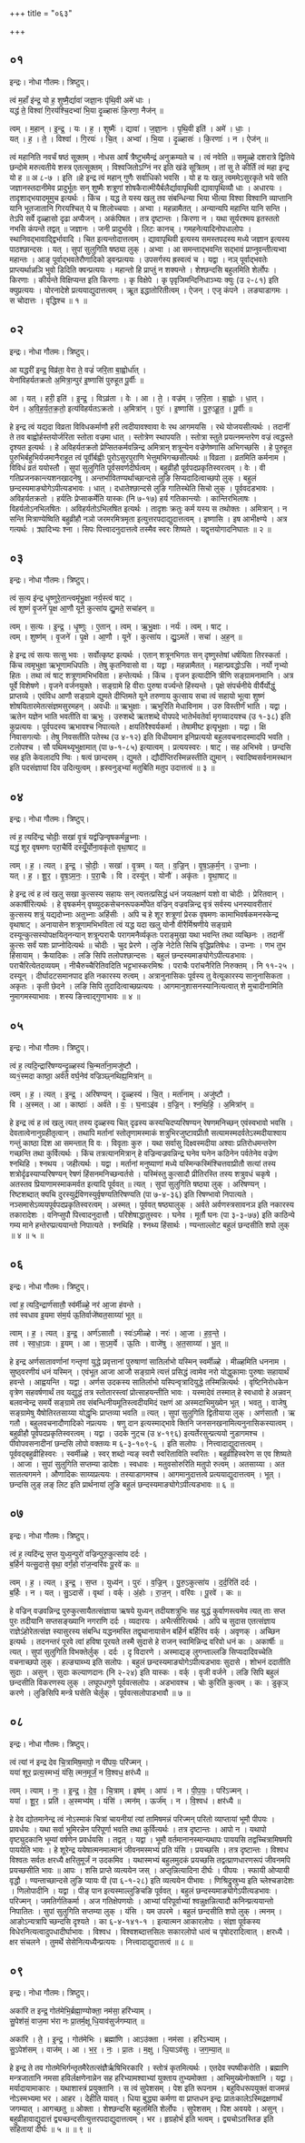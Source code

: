 +++
title = "०६३"

+++


## ०१
इन्द्रः। नोधा गौतमः। त्रिष्टुप्।

त्वं म॒हाँ इ॑न्द्र॒ यो ह॒ शुष्मै॒र्द्यावा॑ जज्ञा॒नः पृ॑थि॒वी अमे॑ धाः ।  
यद्ध॑ ते॒ विश्वा॑ गि॒रय॑श्चि॒दभ्वा॑ भि॒या दृ॒ळ्हासः॑ कि॒रणा॒ नैज॑न् ॥

त्वम् । म॒हान् । इ॒न्द्र॒ । यः । ह॒ । शुष्मैः॑ । द्यावा॑ । ज॒ज्ञा॒नः । पृ॒थि॒वी इति॑ । अमे॑ । धाः॒ ।  
यत् । ह॒ । ते॒ । विश्वा॑ । गि॒रयः॑ । चि॒त् । अभ्वा॑ । भि॒या । दृ॒ळ्हासः॑ । कि॒रणाः॑ । न । ऐज॑न् ॥

त्वं महानिति नवर्चं षष्ठं सूक्तम् । नोधस आर्षं त्रैष्टुभमैन्द्रं अनुक्रम्यते च । त्वं नवेति ॥ समूळ्हे दशरात्रे द्वितिये छन्दोमे मरुत्वतीये शस्त्र एतत्सूक्तम् । विश्वजितोऽग्निं नर इति खंडे सूत्रितम् । तां सु ते कीर्तिं त्वं महा इन्द्र यो ह ॥ अ ८-७ । इति ॥हे इन्द्र त्वं महान् गुणैः सर्वाधिको भवसि । यो ह यः खलु त्वममेऽसुरकृते भये सति जज्ञानस्तदानीमेव प्रादुर्भूतः सन् शुष्मैः शत्रूणां शोषकैरात्मीयैर्बलैर्द्यावापृथिवी द्यावापृथिव्यौ धाः । अधारयः । तादृशाद्भयादमूमुच इत्यर्थः । किंच । यद्ध ते यस्य खलु तव संबन्धिन्या भिया भीत्या विश्वा विश्वानि व्याप्तानि यानि भूतजातानि गिरयश्चित् ये च शिलोच्चयाः । अभ्वा । महन्नामैतत् । अन्यान्यपि महान्ति यानि सन्ति । तेऽपि सर्वे दृळ्हासो दृढा अप्यैजन् । अकंपिषत । तत्र दृष्टान्तः । किरणा न । यथा सूर्यरश्मय इतस्ततो नभसि कंपन्ते तद्वत् ॥ जज्ञानः । जनी प्रादुर्भावे । लिटः कानच् । गमहनेत्यादिनोपधालोपः । स्थानिवद्भावाद्द्विर्भावादि । चित इत्यन्तोदात्तत्वम् । द्यावापृथिवी इत्यस्य समस्तपदस्य मध्ये जज्ञान इत्यस्य पाठश्छान्दसः । यत् । सुपां सुलुगिति षष्ठ्या लुक् । अभ्वा । आ समन्ताद्भवन्ति सद्भावं प्राप्नुवन्तीत्यभ्वा महान्तः । आङ् पूर्वाद्भवतेरौणादिको ड्वन्प्रत्ययः । उपसर्गस्य ह्रस्वत्वं च । यद्वा । नञ् पूर्वाद्भवतेः प्राप्त्यर्थान्नञि भुवो डिदिति क्वन्प्रत्ययः । महान्तो हि प्राप्तुं न शक्यन्ते । शेश्छन्दसि बहुलमिति शेर्लोपः । किरणाः । कीर्यन्ते विक्षिप्यन्त इति किरणाः । कृ विक्षेपे । कृ पृवृजिमन्दिनिधाञ्भ्यः क्युः (उ २-८१) इति क्युप्रत्ययः । योरनादेशे प्रत्ययाद्युदात्तत्वम् । ऋूत इद्धातोरितीत्वम् । ऐजन् । एजृ कंपने । लङ्याडागमः । स चोदात्तः । वृद्धिश्च ॥ १ ॥

## ०२
इन्द्रः। नोधा गौतमः। त्रिष्टुप्।

आ यद्धरी॑ इन्द्र॒ विव्र॑ता॒ वेरा ते॒ वज्रं॑ जरि॒ता बा॒ह्वोर्धा॑त् ।  
येना॑विहर्यतक्रतो अ॒मित्रा॒न्पुर॑ इ॒ष्णासि॑ पुरुहूत पू॒र्वीः ॥

आ । यत् । हरी॒ इति॑ । इ॒न्द्र॒ । विऽव्र॑ता । वेः । आ । ते॒ । वज्र॑म् । ज॒रि॒ता । बा॒ह्वोः । धा॒त् ।  
येन॑ । अ॒वि॒ह॒र्य॒त॒क्र॒तो॒ इत्य॑विहर्यतऽक्रतो । अ॒मित्रा॑न् । पुरः॑ । इ॒ष्णासि॑ । पु॒रु॒ऽहू॒त॒ । पू॒र्वीः ॥

हे इन्द्र त्वं यद्यदा विव्रता विविधकर्माणौ हरी त्वदीयावश्वावा वेः रथ आगमयसि । रथे योजयसीत्यर्थः । तदानीं ते तव बाह्वोर्हस्तयोर्जरिता स्तोता वज्रमा धात् । स्तोत्रेण स्थापयति । स्तोत्रा स्तुते प्रयत्नमन्तरेण वज्रं त्वद्धस्ते दृश्यत इत्यर्थः । हे अविहर्यतक्रतो प्रेप्सितकर्मवन्निन्द्र अमित्रान् शत्रून्येन वज्रेणेष्णासि अभिगच्छसि । हे पुरुहूत पुरुभिर्बहुभिर्यजमानैराहूत त्वं पूर्वीर्बह्वीः पुरोऽसुरपुराणि भेत्तुमभिगच्छसीत्यर्थः ॥ विव्रता । व्रतमिति कर्मनाम । विविधं व्रतं ययोस्तौ । सुपां सुलुगिति पूर्वसवर्णदीर्घत्वम् । बहुव्रीहौ पूर्वपदप्रकृतिस्वरत्वम् । वेः । वी गतिप्रजनकान्त्यशनखादनेषु । अन्तर्भावितण्यर्थाच्छान्दसे लुङि सिप्यदादित्वाच्छपो लुक् । बहुलं छन्दस्यमाङ्योगेऽपीत्यडभावः । धात् । दधातेश्छान्दसे लुङि गातिस्थेति सिचो लुक् । पूर्ववदडभावः । अविहर्यतक्रतो । हर्यतिः प्रेप्साकर्मेति यास्कः (नि ७-१७) हर्य गतिकान्त्योः । कान्तिरभिलाषः । विहर्यतोऽनभिलषितः । अविहर्यतोऽभिलषित इत्यर्थः । तादृशः क्रतुः कर्म यस्य स तथोक्तः । अमित्रान् । न सन्ति मित्राण्येष्विति बहुव्रीहौ नञो जरमरमित्रमृता इत्युत्तरपदाद्युदात्तत्वम् । इष्णासि । इष आभीक्ष्ण्ये । अत्र गत्यर्थः । क्र्यादिभ्यः श्ना । सिपः पित्त्वादनुदात्तत्वे तस्मैव स्वरः शिष्यते । यद्वृत्तयोगादनिघातः ॥ २ ॥

## ०३
इन्द्रः। नोधा गौतमः। त्रिष्टुप्।

त्वं स॒त्य इ॑न्द्र धृ॒ष्णुरे॒तान्त्वमृ॑भु॒क्षा नर्य॒स्त्वं षाट् ।  
त्वं शुष्णं॑ वृ॒जने॑ पृ॒क्ष आ॒णौ यूने॒ कुत्सा॑य द्यु॒मते॒ सचा॑हन् ॥

त्वम् । स॒त्यः । इ॒न्द्र॒ । धृ॒ष्णुः । ए॒तान् । त्वम् । ऋ॒भु॒क्षाः । नर्यः॑ । त्वम् । षाट् ।  
त्वम् । शुष्ण॑म् । वृ॒जने॑ । पृ॒क्षे । आ॒णौ । यूने॑ । कुत्सा॑य । द्यु॒ऽमते॑ । सचा॑ । अ॒ह॒न् ॥

हे इन्द्र त्वं सत्यः सत्सु भवः । सर्वोत्कृष्ट इत्यर्थः । एतान् शत्रूनभिगतः सन् दृष्णुस्तेषां धर्षयिता तिरस्कर्ता । किंच त्वमृभुक्षा ऋभूणामधिपतिः । तेषु कृतनिवासो वा । यद्वा । महन्नामैतत् । महान्प्रवद्धोऽसि । नर्यो नृभ्यो हितः । तथा त्वं षाट् शत्रूणामभिभविता । हन्तेत्यर्थः । किंच । वृजन इत्यादीनि त्रीणि सङ्ग्रामनामानि । अत्र पूर्वे विशेषणे । वृजने वर्जनयुक्ते । सङ्ग्रामे हि वीराः पुरुषा वर्ज्यन्ते हिंस्यन्ते । पृक्षे संपर्चनीये वीर्यैर्योद्धुं प्राप्तव्ये । एवंविध आणौ सङ्ग्रामे द्युमते दीप्तिमते यूने तरुणाय कुत्साय सचा त्वं सहायो भूत्वा शुष्णं शोषयितारमेतत्संज्ञमसुरमहन् । अवधीः ॥ ऋभुक्षाः । ऋभुरिति मेधाविनाम । उरु विस्तीर्णं भाति । यद्वा । ऋतेन यज्ञेन भाति भवतीति वा ऋभुः । उरुशब्दे ऋतशब्दे वोपपदे भातेर्भवतेर्वा मृगय्वादयश्च (उ १-३८) इति कुप्रत्ययः । पूर्वपदस्य ऋभावश्च निपात्यते । क्षयतिरैश्वर्यकर्मा । तेषामीष्ट इत्यृभुक्षाः । यद्वा । क्षि निवासगत्योः । तेषु निवसतीति पतेस्थ (उ ४-१२) इति विधीयमान इनिप्रत्ययो बहुलवचनादस्मादपि भवति । टलोपश्च । सौ पथिमथ्यृभुक्षामात् (पा ७-१-८५) इत्यात्वम् । प्रत्ययस्वरः । षाट् । सह अभिभवे । छन्दसि सह इति केवलादपि ण्विः । षत्वं छान्दसम् । द्युमते । द्यौर्दीप्तिरस्मिन्नस्तीति द्युमान् । स्वादिष्वसर्वनामस्थान इति पदसंज्ञायां दिव उदित्युत्वम् । ह्रस्वनुड्भ्यां मतुबिति मतुप उदात्तत्वं ॥ ३ ॥

## ०४
इन्द्रः। नोधा गौतमः। त्रिष्टुप्।

त्वं ह॒ त्यदि॑न्द्र चोदीः॒ सखा॑ वृ॒त्रं यद्व॑ज्रिन्वृषकर्मन्नु॒भ्नाः ।  
यद्ध॑ शूर वृषमणः परा॒चैर्वि दस्यूँ॒र्योना॒वकृ॑तो वृथा॒षाट् ॥

त्वम् । ह॒ । त्यत् । इ॒न्द्र॒ । चो॒दीः॒ । सखा॑ । वृ॒त्रम् । यत् । व॒ज्रि॒न् । वृ॒ष॒ऽक॒र्म॒न् । उ॒भ्नाः ।  
यत् । ह॒ । शू॒र॒ । वृ॒ष॒ऽम॒नः॒ । प॒रा॒चैः । वि । दस्यू॑न् । योनौ॑ । अकृ॑तः । वृ॒था॒षाट् ॥

हे इन्द्र त्वं ह त्वं खलु सखा कुत्सस्य सहायः सन् त्यत्तत्प्रसिद्धं धनं जयलक्षणं यशो वा चोदीः । प्रेरितवान् । अकार्षीरित्यर्थः । हे वृषकर्मन् वृष्व्युदकसेचनरूपकर्मोपेत वज्रिन् वज्रवन्निन्द्र वृत्रं सर्वस्य धनस्यावरीतारं कुत्सस्य शत्रुं यद्यदोभ्नाः अतुभ्नाः अहिंसीः । अपि च हे शूर शत्रूणां प्रेरक वृषमणः कामाभिवर्षकमनस्केन्द्र वृथाषाट् । अनायासेन शत्रूणामभिभविता त्वं यद्ध यदा खलु योनौ वीरैर्मिश्रणीये सङ्ग्रामे दस्यून्कुत्सस्योपक्षयितृनन्यान् शत्रून्पराचैः परागमनैर्व्यकृतः पराङ्मुखा यथा भवन्ति तथा व्यच्छिनः । तदानीं कुत्सः सर्वं यशः प्राप्नोदित्यर्थः ॥ चोदीः । चुद प्रेरणे । लुङि नेटेति सिचि वृद्धिप्रतिषेधः । उभ्नाः । णभ तुभ हिंसायाम् । क्रैयादिकः । लङि सिपि तलोपश्छान्दसः । बहुलं छन्दस्यमाङ्योगेऽपीत्यडभावः । पराचैरित्येतदव्ययम् । नीचैरुच्चैरितिवदिति भट्टभास्करमिश्रः । पराचैः परांचनैरिति निरुक्तम् । नि ११-२५ । दस्यून् । दीर्घादटसमानपाद इति नकारस्य रुत्वम् । अत्रानुनासिकः पूर्वस्य तु वेत्यूकारस्य सानुनासिकता । अकृतः । कृती छेदने । लङि सिपि तुदादित्वाच्छप्रत्ययः । आगमानुशासनस्यानित्यत्वात् शे मुचादीनामिति नुमागमस्याभावः । शस्य ङित्त्वाद्गुणाभावः ॥ ४ ॥

## ०५
इन्द्रः। नोधा गौतमः। त्रिष्टुप्।

त्वं ह॒ त्यदि॒न्द्रारि॑षण्यन्दृ॒ळ्हस्य॑ चि॒न्मर्ता॑ना॒मजु॑ष्टौ ।  
व्य१॒॑स्मदा काष्ठा॒ अर्व॑ते वर्घ॒नेव॑ वज्रिञ्छ्नथिह्य॒मित्रा॑न् ॥

त्वम् । ह॒ । त्यत् । इ॒न्द्र॒ । अरि॑षण्यन् । दृ॒ळ्हस्य॑ । चि॒त् । मर्ता॑नाम् । अजु॑ष्टौ ।  
वि । अ॒स्मत् । आ । काष्ठाः॑ । अर्व॑ते । वः॒ । घ॒नाऽइ॑व । व॒ज्रि॒न् । श्न॒थि॒हि॒ । अ॒मित्रा॑न् ॥

हे इन्द्र त्वं ह त्वं खलु त्यत् तस्य दृळ्हस्य चित् दृढस्य कस्यचिदप्यरिषण्यन् रेषणमनिच्छन् एवंस्वभावो भवसि । देवतात्वेनानुग्रहीतृत्वान् । तथापि मर्तानां स्तोतृणामस्माकं शत्रुभिरजुष्टावप्रीतौ सत्यामस्मदर्वतेऽस्मदीयाश्वाय गन्तुं काष्ठा दिश आ समन्तात् वि वः । विवृताः कुरु । यथा सर्वासु दिक्ष्वस्मदीया अश्वाः प्रतिरोधमन्तरेण गच्छन्ति तथा कुर्वित्यर्थः । किंच तत्रत्यानमित्रान् हे वज्रिन्वज्रवन्निन्द्र घनेव घनेन कठिनेन पर्वतेनेव वज्रेण श्नथिहि । श्नथय । जहीत्यर्थः । यद्वा । मर्तानां मनुष्याणां मध्ये यस्मिन्कस्मिंश्चित्तवाप्रीतौ सत्यां तस्य शत्रोर्दृढस्याप्यरिषण्यन् रेषणं हिंसनमनिच्छन्वर्तसे । यस्मिंस्तु कुत्सादौ प्रीतिरस्ति तस्य शत्रुवधं चकृषे । अतस्तव प्रियाणामस्माकमर्वत इत्यादि पूर्ववत् ॥ त्यत् । सुपां सुलुगिति षष्ठ्या लुक् । अरिषण्यन् । रिष्टशब्दात् क्यचि दुरस्युर्द्रविणस्युर्वृषण्यतिरिषण्यति (पा ७-४-३६) इति रिषण्भावो निपात्यते । नञ्समासेऽव्ययपूर्वपदप्रकृतिस्वरत्वम् । अस्मत् । पूर्ववत् षष्ठ्यालुक् । अर्वते अर्वणस्त्रसावनञ इति नकारस्य तकारादेशः । वनिप्सुपौ पित्त्वादनुदात्तौ । परिशेषाद्धातुस्वरः । घनेव । मूर्तौ घनः (पा ३-३-७७) इति काठिन्ये गम्य माने हन्तेरप्प्रत्ययान्तो निपात्यते । श्नथिहि । श्नथ्य हिंसार्थः । ण्यन्ताल्लोट बहुलं छन्दसीति शपो लुक् ॥ ४ ॥ ५ ॥

## ०६
इन्द्रः। नोधा गौतमः। त्रिष्टुप्।

त्वां ह॒ त्यदि॒न्द्रार्ण॑सातौ॒ स्व॑र्मीळ्हे॒ नर॑ आ॒जा ह॑वन्ते ।  
तव॑ स्वधाव इ॒यमा स॑म॒र्य ऊ॒तिर्वाजे॑ष्वत॒साय्या॑ भूत् ॥

त्वाम् । ह॒ । त्यत् । इ॒न्द्र॒ । अर्ण॑ऽसातौ । स्वः॑ऽमीळ्हे । नरः॑ । आ॒जा । ह॒व॒न्ते॒ ।  
तव॑ । स्व॒धा॒ऽवः । इ॒यम् । आ । स॒ऽम॒र्ये । ऊ॒तिः । वाजे॑षु । अ॒त॒साय्या॑ । भू॒त् ॥

हे इन्द्र अर्णसातावर्णानां गन्तृणां युद्धे प्रवृत्तानां पुरुषाणां सातिर्लाभो यस्मिन् स्वर्मीळ्हे । मीळ्हमिति धननाम । सुष्ठ्वरणीयं धनं यस्मिन् । एवंभूत आजा आजौ सङ्ग्रामे त्यत्तं प्रसिद्धं त्वामेव नरो योद्धुकामाः पुरुषाः सहायार्थं हवन्ते । आह्वयन्ति । यद्वा । अर्णस उदकस्य सातिर्लाभो यस्पिन्वृत्रादियुद्धे तस्मिन्नित्यर्थः । वृष्टिनिरोधकेन वृत्रेण सहवर्षणार्थं तव यद्युद्धं तत्र स्तोतारस्त्वां प्रोत्साहयन्तीति भावः । यस्मादेवं तस्मात् हे स्वधावो हे अन्नवन् बलवन्वेन्द्र समर्ये सङ्ग्रामे तव संबन्धिनीयमूतिस्त्वदीयमिदं रक्षणं आ अस्मदाभिमुख्येन भूत् । भवतु । वाजेषु सङ्ग्रामेषु यैषोतिरतसाय्या योद्धृभिः प्राप्तव्या भवति ॥ त्यत् । सुपां सुलुगिति द्वितीयाया लुक् । अर्णसातौ । ऋ गतौ । बहुलवचनादौणादिको नप्रत्ययः । षणु दान इत्यस्माद्भावे क्तिनि जनसनखनामित्यनुनासिकस्यात्वम् । बहुव्रीहौ पूर्वपदप्रकृतिस्वरत्वम् । यद्वा । उदके नुट्च (उ ४-१९६) इत्यर्तेरसुन्प्रत्ययो नुडागमश्च । पीवोपवसनादीनां छन्दसि लोपो वक्तव्यः म ६-३-१०९-६ । इति सलोपः । नित्त्वादाद्युदात्तत्वम् । पूर्ववद्बहुव्रीहिस्वरः । स्वर्मीळ्हे । स्वर् शब्दो न्यङ् स्वरौ स्वरिताविति स्वरितः । बहुव्रीहिस्वरेण स एव शिष्यते । आजा । सुपां सुलुगिति सप्तम्या डादेशः । स्वधावः । मतुवसोरुरिति मतुपो रुत्वम् । अतसाय्या । अत सातत्यगमने । औणादिकः साय्यप्रत्ययः । तस्याडागमश्च । आगमानुदात्तत्वे प्रत्ययाद्युदात्तत्वम् । भूत् । छन्दसि लुङ् लङ् लिट इति प्रार्थनायां लुङि बहुलं छन्दस्यमाङ्योगेऽपीत्यडभावः ॥ ६ ॥

## ०७
इन्द्रः। नोधा गौतमः। त्रिष्टुप्।

त्वं ह॒ त्यदि॑न्द्र स॒प्त युध्य॒न्पुरो॑ वज्रिन्पुरु॒कुत्सा॑य दर्दः ।  
ब॒र्हिर्न यत्सु॒दासे॒ वृथा॒ वर्गं॒हो रा॑ज॒न्वरि॑वः पू॒रवे॑ कः ॥

त्वम् । ह॒ । त्यत् । इ॒न्द्र॒ । स॒प्त । युध्य॑न् । पुरः॑ । व॒ज्रि॒न् । पु॒रु॒ऽकुत्सा॑य । द॒र्द॒रिति॑ दर्दः ।  
ब॒र्हिः । न । यत् । सु॒ऽदासे॑ । वृथा॑ । वर्क् । अं॒होः । रा॒ज॒न् । वरि॑वः । पू॒रवे॑ । कः ॥

हे वज्रिन् वज्रवन्निन्द्र पुरुकुत्सायैतत्संज्ञाया ऋषये युध्यन् तदीयशत्रुभिः सह युद्धं कुर्वाणस्त्वमेव त्यत् ताः सप्त पुरः तदीयानि सप्तसङ्ख्यानि नगराणि दर्दः । व्यदारयः । अभैत्सीरित्यर्थः । अपि च सुदास एतत्संज्ञाय राज्ञेऽंहोरेतत्संज्ञ स्यासुरस्य संबन्धि यद्धनमस्ति तद्वृथानायासेन बर्हिर्न बर्हिरिव वर्क् । अवृणक् । अच्छिन इत्यर्थः । तदनन्तरं पूरवे त्वां हविषा पूरयते तस्मै सुदासे हे राजन् स्वामिन्निन्द्र वरिवो धनं कः । अकार्षीः ॥ त्यत् । सुपां सुलुगिति विभक्तेर्लुक् । दर्दः । दृ विदारणे । अस्माद्यङ् लुगन्ताल्लङि सिप्यदादिवच्चेति वचनाच्छपो लुक् । हल्ङ्याब्भ्य इति सलोपः । बहुलं छन्दस्यमाङ्योगेऽपीत्यडभावः सुदासे । शोभनं ददातीति सुदाः । असुन् । सुदाः कल्याणदानः (नि २-२४) इति यास्कः । वर्क् । वृजी वर्जने । लङि सिपि बहुलं छन्दसीति विकरणस्य लुक् । लघूपधगुणे पूर्ववत्सलोपः । अडभावश्च । चोः कुरिति कुत्वम् । कः । डुकृञ् करणे । लुङिसिपि मन्त्रे घसेति चेर्लुक् । पूर्ववत्सलोपाडभावौ ॥ ७ ॥

## ०८
इन्द्रः। नोधा गौतमः। त्रिष्टुप्।

त्वं त्यां न॑ इन्द्र देव चि॒त्रामिष॒मापो॒ न पी॑पयः॒ परि॑ज्मन् ।  
यया॑ शूर॒ प्रत्य॒स्मभ्यं॒ यंसि॒ त्मन॒मूर्जं॒ न वि॒श्वध॒ क्षर॑ध्यै ॥

त्वम् । त्याम् । नः॒ । इ॒न्द्र॒ । दे॒व॒ । चि॒त्राम् । इष॑म् । आपः॑ । न । पी॒प॒यः॒ । परि॑ऽज्मन् ।  
यया॑ । शू॒र॒ । प्रति॑ । अ॒स्मभ्य॑म् । यंसि॑ । त्मन॑म् । ऊर्ज॑म् । न । वि॒श्वध॑ । क्षर॑ध्यै ॥

हे देव द्योतमानेन्द्र त्वं नोऽस्माकं चित्रां चायनीयां त्यां तामिषमन्नं परिज्मन् परितो व्याप्तायां भूमौ पीपयः । प्रावर्धयः । यथा सर्वा भूमिरन्नेन परिपूर्णा भवति तथा कुर्वित्यर्थः । तत्र दृष्टान्तः । आपो न । यथापो वृष्ट्युदकानि भूम्यां वर्षणेन प्रवर्धयसि । तद्वत् । यद्वा । भूमौ वर्तमानानस्मान्यथापः पाययसि तद्वच्चित्रामिषमपि पाययेति भावः । हे शूरेन्द्र ययेषात्मनमात्मानं जीवनमस्मभ्यं प्रति यंसि । प्रयच्छसि । तत्र दृष्टान्तः । विश्वध विश्वतः सर्वतः क्षरध्यै क्षरितुमूर्जं न उदकमिव । यथास्मभ्यं बहुलमुदकं प्रयच्छसि तद्वत्प्राणधारणरूपं जीवनमपि प्रयच्छसीति भावः ॥ आपः । शसि प्राप्ते व्यत्ययेन जस् । अप्तृन्नित्यादिना दीर्घः । पीपयः । स्फायी ओप्यायी वृद्धौ । ण्यन्ताच्छान्दसे लुङि प्यायः पी (पा ६-१-२८) इति व्यत्ययेन पीभावः । णिश्रिद्रुस्रुभ्य इति च्लेश्चङादेशः । णिलोपादीनि । यद्वा । पीङ् पान इत्यस्माल्लुङिचङि पूर्ववत् । बहुलं छन्दस्यमाङ्योगेऽपीत्यडभावः । परिज्मन् । जमतिर्गतिकर्मा । अज गतिक्षेपणयोः । आभ्यां परिपूर्वाभ्यां श्वन्नुक्षन्नित्यादौ कनिन्प्रत्ययान्तो निपातितः । सुपां सुलुगिति सप्तम्या लुक् । यंसि । यम उपरमे । बहुलं छन्दसीति शपो लुक् । त्मनम् । आङोऽन्यत्रापि च्छन्दसि दृश्यते । का ६-४-१४१-१ । इत्यात्मन आकारलोपः । संज्ञा पूर्वकस्य विधेरनित्यत्वादुपधादीर्घाभावः । विश्वध । विश्वशब्दात्तसिलः सकारलोपो धत्वं च पृषोदरादित्वात् । क्षरध्यै । क्षर संचलने । तुमर्थे सेसेनित्यध्यैन्प्रत्ययः । नित्त्वादाद्युदात्तत्वं ॥ ८ ॥

## ०९
इन्द्रः। नोधा गौतमः। त्रिष्टुप्।

अका॑रि त इन्द्र॒ गोत॑मेभि॒र्ब्रह्मा॒ण्योक्ता॒ नम॑सा॒ हरि॑भ्याम् ।  
सु॒पेश॑सं॒ वाज॒मा भ॑रा नः प्रा॒तर्म॒क्षू धि॒याव॑सुर्जगम्यात् ॥

अका॑रि । ते॒ । इ॒न्द्र॒ । गोत॑मेभिः । ब्रह्मा॑णि । आऽउ॑क्ता । नम॑सा । हरि॑ऽभ्याम् ।  
सु॒ऽपेश॑सम् । वाज॑म् । आ । भ॒र॒ । नः॒ । प्रा॒तः । म॒क्षु । धि॒याऽव॑सुः । ज॒ग॒म्या॒त् ॥

हे इन्द्र ते तव गोतमेभिर्गन्तृतमैरेतत्संज्ञैर्ऋषिभिरकारि । स्तोत्रं कृतमित्यर्थः । एतदेव स्पष्वीकरोति । ब्रह्माणि मन्त्रजातानि नमसा हविर्लक्षणेनान्नेन सह हरिभ्यामश्वाभ्यां युक्ताय तुभ्यमोक्ता । आभिमुख्येनोक्तानि । यद्वा । मर्यादायामाकारः । यथाशास्त्रं प्रयुक्तानि । स त्वं सुपेशसम् । पेश इति रूपनाम । बहुविधरूपयुक्तं वाजमन्नं नोऽस्मभ्यमा भर । आहर । देहीति यावत् । धिया बुद्ध्या कर्मणा वा प्राप्तधन इन्द्रः प्रातःकालेऽस्मिद्रक्षणार्थं जगम्यात् । आगच्छतु ॥ ओक्ता । शेश्छन्दसि बहुलमिति शेर्लोपः । सुपेशसम् । पिश अवयवे । असुन् । बहुव्रीहावाद्युदात्तं द्व्यच्छन्दसीत्युत्तरपदाद्युदात्तत्वम् । भर । हृग्रहोर्भ इति भत्वम् । द्व्यचोऽतस्तिङ इति संहितायां दीर्घः ॥ ५ ॥ ॥ ९ ॥